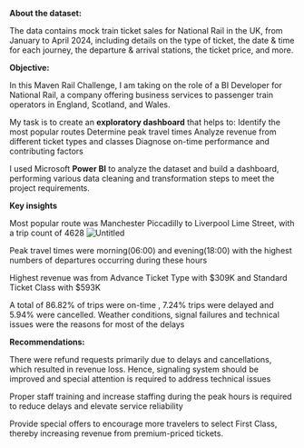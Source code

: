 **About the dataset:**

The data contains mock train ticket sales for National Rail in the UK, from January to April 2024, including details on the type of ticket, the date & time for each journey, the departure & arrival stations, the ticket price, and more.

**Objective:**

In this Maven Rail Challenge, I am taking on the role of a BI Developer for National Rail, a company offering business services to passenger train operators in England, Scotland, and Wales.

My task is to create an **exploratory dashboard** that helps to:
Identify the most popular routes
Determine peak travel times
Analyze revenue from different ticket types and classes
Diagnose on-time performance and contributing factors

I used Microsoft **Power BI** to analyze the dataset and build a dashboard, performing various data cleaning and transformation steps to meet the project requirements.


**Key insights**

Most popular route was Manchester Piccadilly to Liverpool Lime Street, with a trip count of 4628
![Untitled](https://github.com/KamalBanik/Railway_operation_traveler_behavior_analysis/assets/124190570/7ac93517-039e-429d-92e3-9bbc3470697a)

Peak travel times were morning(06:00) and evening(18:00) with the highest numbers of departures occurring during these hours


Highest revenue was from Advance Ticket Type with $309K and Standard Ticket Class with $593K


A total of  86.82% of trips were on-time , 7.24% trips were delayed and 5.94% were cancelled. Weather conditions, signal failures and technical issues were the reasons for most of the delays


**Recommendations:**


There were refund requests primarily due to delays and cancellations, which resulted in revenue loss. Hence, signaling system should be improved and special attention is required to address technical issues


Proper staff training and increase staffing during the peak hours is required to reduce delays and elevate service reliability


Provide special offers to encourage more travelers to select First Class, thereby increasing revenue from premium-priced tickets.
